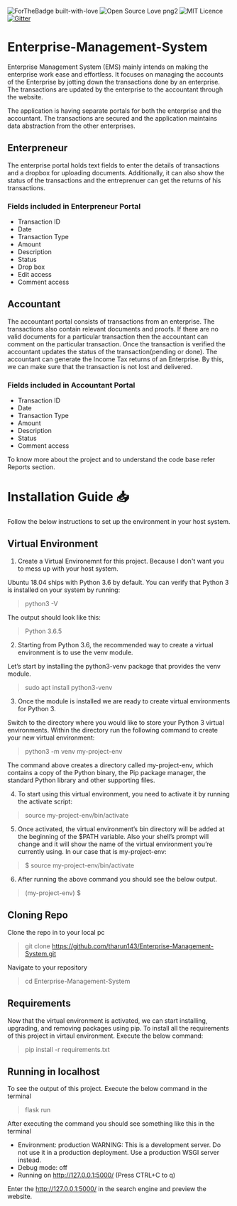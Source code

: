 ![ForTheBadge built-with-love](http://ForTheBadge.com/images/badges/built-with-love.svg) ![Open Source Love png2](https://badges.frapsoft.com/os/v2/open-source.png?v=103) ![MIT Licence](https://badges.frapsoft.com/os/mit/mit.png?v=103)
[![Gitter](https://badges.gitter.im/Swacch-Amrita/community.svg)](https://gitter.im/PSoC-EMS/community#)

# Enterprise-Management-System
Enterprise Management System (EMS) mainly intends on making the enterprise work ease and effortless. It focuses on managing the accounts of the Enterprise by jotting down the transactions done by an enterprise. The transactions are updated by the enterprise to the accountant through the website.

The application is having separate portals for both the enterprise and the accountant. The transactions are secured and the application maintains data abstraction from the other enterprises.

## Enterpreneur

The enterprise portal holds text fields to enter the details of transactions and a dropbox for uploading documents. Additionally, it can also show the status of the transactions and the entreprenuer can get the returns of his transactions.

### Fields included in Enterpreneur Portal
- Transaction ID
- Date
- Transaction Type
- Amount
- Description
- Status
- Drop box
- Edit access
- Comment access

## Accountant

The accountant portal consists of transactions from an enterprise. The transactions also contain relevant documents and proofs. If there are no valid documents for a particular transaction then the accountant can comment on the particular transaction. Once the transaction is verified the accountant updates the status of the transaction(pending or done). The accountant can generate the Income Tax returns of an Enterprise.
By this, we can make sure that the transaction is not lost and delivered.

### Fields included in Accountant Portal
- Transaction ID
- Date
- Transaction Type
- Amount
- Description
- Status
- Comment access

To know more about the project and to understand the code base refer Reports section.

# Installation Guide :inbox_tray:

Follow the below instructions to set up the environment in your host system.

## Virtual Environment

1. Create a Virtual Environemnt for this project. Because I don't want you to mess up with your host system.

Ubuntu 18.04 ships with Python 3.6 by default. You can verify that Python 3 is installed on your system by running:

> python3 -V

The output should look like this:

> Python 3.6.5

2. Starting from Python 3.6, the recommended way to create a virtual environment is to use the venv module.

Let’s start by installing the python3-venv package that provides the venv module.

> sudo apt install python3-venv

3. Once the module is installed we are ready to create virtual environments for Python 3.

Switch to the directory where you would like to store your Python 3 virtual environments. Within the directory run the following command to create your new virtual environment:

> python3 -m venv my-project-env

The command above creates a directory called my-project-env, which contains a copy of the Python binary, the Pip package manager, the standard Python library and other supporting files.

4. To start using this virtual environment, you need to activate it by running the activate script:

> source my-project-env/bin/activate

5. Once activated, the virtual environment’s bin directory will be added at the beginning of the $PATH variable. Also your shell’s prompt will change and it will show the name of the virtual environment you’re currently using. In our case that is my-project-env:

> $ source my-project-env/bin/activate

6. After running the above command you should see the below output.

> (my-project-env) $

## Cloning Repo

Clone the repo in to your local pc

> git clone https://github.com/tharun143/Enterprise-Management-System.git

Navigate to your repository

> cd Enterprise-Management-System

## Requirements

Now that the virtual environment is activated, we can start installing, upgrading, and removing packages using pip.
To install all the requirements of this project in virtaul environment. Execute the below command:

> pip install -r requirements.txt

## Running in localhost

To see the output of this project. Execute the below command in the terminal

> flask run

After executing the command you should see something like this in the terminal

 * Environment: production
   WARNING: This is a development server. Do not use it in a production deployment.
   Use a production WSGI server instead.
 * Debug mode: off
 * Running on http://127.0.0.1:5000/ (Press CTRL+C to q)
 
 Enter the http://127.0.0.1:5000/ in the search engine and preview the website. 
